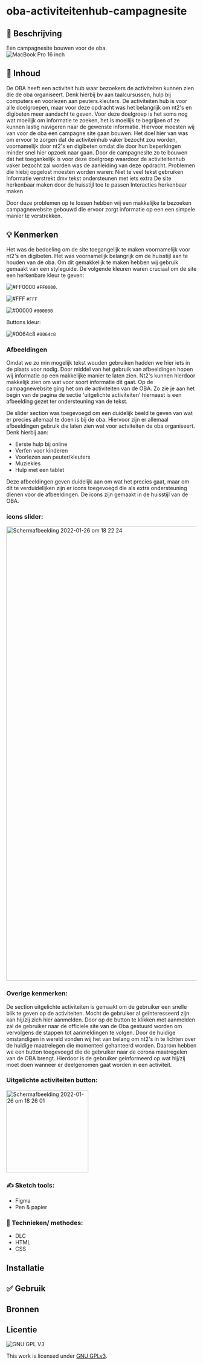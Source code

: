
#  oba-activiteitenhub-campagnesite 

## 📗 Beschrijving
Een campagnesite bouwen voor de oba.   
![MacBook Pro 16 inch](https://user-images.githubusercontent.com/90189815/144242746-a306af5e-48d0-46ca-bc49-241672438897.png)


## 📖 Inhoud

De OBA heeft een activiteit hub waar bezoekers de activiteiten kunnen zien die de oba organiseert. Denk hierbij bv aan taalcursussen, hulp bij computers en voorlezen aan peuters.kleuters.  De activiteiten hub is voor alle doelgroepen, maar voor deze opdracht was het belangrijk om nt2's en digibeten meer aandacht te geven. Voor deze doelgroep is het soms nog wat moeilijk om informatie te zoeken, het is moeilijk te begrijpen of ze kunnen lastig navigeren naar de gewenste informatie. Hiervoor moesten wij van voor de oba een campagne site gaan bouwen. Het doel hier van was om ervoor te zorgen dat de activiteinhub vaker bezocht zou worden, voornamelijk door nt2's en digibeten omdat die door hun beperkingen minder snel hier opzoek naar gaan. Door de campagnesite zo te bouwen dat het toegankelijk is voor deze doelgroep waardoor de activiteitenhub vaker bezocht zal worden was de aanleiding van deze opdracht. Problemen die hiebij opgelost moesten worden waren:
Niet te veel tekst gebruiken
Informatie verstrekt dmv tekst ondersteunen met iets extra
De site herkenbaar maken door de huisstijl toe te passen
Interacties herkenbaar maken
 
Door deze problemen op te lossen hebben wij een makkelijke te bezoeken campagnewebsite gebouwd die ervoor zorgt informatie op een een simpele manier te verstrekken.


## 💡 Kenmerken

Het was de bedoeling om de site toegangelijk te maken voornamelijk voor nt2's en digibeten. Het was voornamelijk belangrijk om de huisstijl aan te houden van de oba. Om dit gemakkelijk te maken hebben wij gebruik gemaakt van een styleguide. 
De volgende kleuren waren cruciaal om de site een herkenbare kleur te geven:

![#FF0000](https://via.placeholder.com/15/FF0000/000000?text=+) `#FF0000`.

![#FFF](https://via.placeholder.com/15/#FFF/000000?text=+) `#FFF`

![#00000](https://via.placeholder.com/15/00000/000000?text=+) `#000000`

Buttons kleur:

![#0064c8](https://via.placeholder.com/15/0064c8/000000?text=+) `#0064c8`

### Afbeeldingen

Omdat we zo min mogelijk tekst wouden gebruiken hadden we hier iets in de plaats voor nodig. Door middel van het gebruik van afbeeldingen hopen wij informatie op een makkelijke manier te laten zien. Nt2's kunnen hierdoor makkelijk zien om wat voor soort informatie dit gaat. Op de campagnewebsite ging het om de activiteiten van de OBA. Zo zie je aan het begin van de pagina de sectie 'uitgelichte activiteiten' hiernaast is een afbeelding gezet ter ondersteuning van de tekst.

De slider section was toegevoegd om een duidelijk beeld te geven van wat er precies allemaal te doen is bij de oba. Hiervoor zijn er allemaal afbeeldingen gebruik die laten zien wat voor actviteiten de oba organiseert. Denk hierbij aan:
- Eerste hulp bij online
- Verfen voor kinderen
- Voorlezen aan peuter/kleuters
- Muziekles
- Hulp met een tablet

Deze afbeeldingen geven duidelijk aan om wat het precies gaat, maar om dit te verduidelijken zijn er icons toegevoegd die als extra ondersteuning dienen voor de afbeeldingen. De icons zijn gemaakt in de huisstijl van de OBA.
 ### icons slider:
 
 <img width="1200" alt="Schermafbeelding 2022-01-26 om 18 22 24" src="https://user-images.githubusercontent.com/90189750/151214133-e077f932-21aa-4439-ab10-8a7365c50ad8.png">

### Overige kenmerken:

De section uitgelichte activiteiten is gemaakt om de gebruiker een snelle blik te geven op de activiteiten. Mocht de gebruiker al geïnteresseerd zijn kan hij/zij zich hier aanmelden. Door op de button te klikken met aanmelden zal de gebruiker naar de officiele site van de Oba gestuurd worden om vervolgens de stappen tot aanmeldingen te volgen. 
Door de huidige omstandigen in wereld vonden wij het van belang om nt2's in te lichten over de huidige maatrelegen die momenteel gehanteerd worden. Daarom hebben we een button toegevoegd die de gebruiker naar de corona maatregelen van de OBA brengt. Hierdoor is de gebruiker geinformeerd op wat hij/zij moet doen wanneer er deelgenomen gaat worden in een activiteit.

### Uitgelichte activiteiten button:
<img width="217" alt="Schermafbeelding 2022-01-26 om 18 26 01" src="https://user-images.githubusercontent.com/90189750/151215019-e370ccd5-98e1-4320-a899-c9bfdb2c4813.png">



### ✍️ Sketch tools:
- Figma
- Pen & papier


### 🔎 Technieken/ methodes:
- DLC
- HTML
- CSS

## Installatie

## ✅ Gebruik

## Bronnen

## Licentie

![GNU GPL V3](https://www.gnu.org/graphics/gplv3-127x51.png)

This work is licensed under [GNU GPLv3](./LICENSE).
